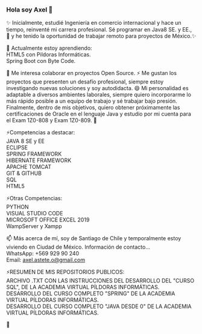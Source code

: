 ### Hola soy Axel 👋
✨ Inicialmente, estudié Ingeniería en comercio internacional y hace un tiempo, reinventé mi carrera profesional. Sé programar en Java8 SE. y EE., 🔭 y he tenido la oportunidad de trabajar remoto para proyectos de México.✨ 

🌱 Actualmente estoy aprendiendo: <br> 
HTML5 con Pildoras Informáticas. <br>
Spring Boot con Byte Code. <br>

👯 Me interesa colaborar en proyectos Open Source. ⚡ Me gustan los proyectos que presenten un desafío profesional, siempre estoy investigando nuevas soluciones y soy autodidacta. 😄 Mi personalidad es adaptable a diversos ambientes laborales, siempre quiero incorporarme lo más rápido posible a un equipo de trabajo y sé trabajar bajo presión. Finalmente, dentro de mis objetivos, quiero obtener próximamente las certificaciones de Oracle en el lenguaje Java y estudio por mi cuenta para el Exam 1Z0-808 y Exam 1Z0-809. 💬

⚡Competencias a destacar: <br>
JAVA 8 SE y EE <br>
ECLIPSE <br>
SPRING FRAMEWORK<br>
HIBERNATE FRAMEWORK<br>
APACHE TOMCAT <br>
GIT & GITHUB <br>
SQL <br>
HTML5 <br>

⚡Otras Competencias: <br>
PYTHON <br>
VISUAL STUDIO CODE <br>
MICROSOFT OFFICE EXCEL 2019 <br>
WampServer y Xampp <br>

📫 Más acerca de mí, soy de Santiago de Chile y temporalmente estoy viviendo en Ciudad de México. 
    Información de contacto...<br>
    WhatsApp: +569 929 90 240<br>
    Email: axel.astete.o@gmail.com
 
 ⚡RESUMEN DE MIS REPOSITORIOS PUBLICOS:<br>
  ARCHIVO .TXT CON LAS INSTRUCCIONES DEL DESARROLLO DEL "CURSO SQL", DE LA ACADEMIA VIRTUAL PÍLDORAS INFORMÁTICAS. <br>
  DESARROLLO DEL CURSO COMPLETO "SPRING" DE LA ACADEMIA VIRTUAL PÍLDORAS INFORMÁTICAS.<br>
  DESARROLLO DEL CURSO COMPLETO "JAVA DESDE 0" DE LA ACADEMIA VIRTUAL PÍLDORAS INFORMÁTICAS.<br>
  
👋

<!--
- 🤔 I’m looking for help with ...
- 💬 Ask me about ...
- 📫 How to reach me: ...
- 😄 Pronouns: ...
- ⚡ Fun fact: ...
-->
